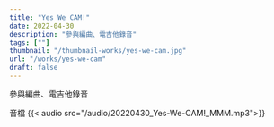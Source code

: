 ```yaml
---
title: "Yes We CAM!"
date: 2022-04-30
description: "參與編曲、電吉他錄音" 
tags: [""]
thumbnail: "/thumbnail-works/yes-we-cam.jpg"
url: "/works/yes-we-cam"
draft: false
---
```



參與編曲、電吉他錄音

音檔
{{< audio src="/audio/20220430_Yes-We-CAM!_MMM.mp3">}}
